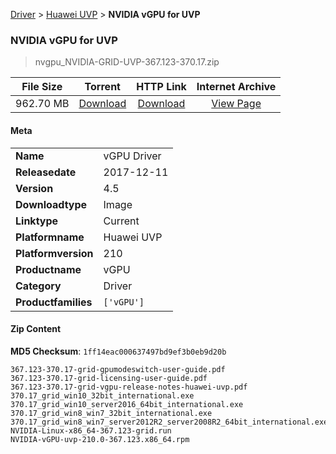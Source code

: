 
[Driver](/README.md)  >  [Huawei UVP](/index/Driver/Huawei_UVP.md)  >  **NVIDIA vGPU for UVP**


###    NVIDIA vGPU for UVP

> nvgpu_NVIDIA-GRID-UVP-367.123-370.17.zip   


| **File Size** | **Torrent**  | **HTTP Link** | **Internet Archive** |
|:-------------:|:------------:|:-------------:|:--------------------:|
| 962.70 MB |  [Download](https://archive.org/download/nvgpu_NVIDIA-GRID-UVP-367.123-370.17.zip/nvgpu_NVIDIA-GRID-UVP-367.123-370.17.zip_archive.torrent)       | [Download](https://archive.org/compress/nvgpu_NVIDIA-GRID-UVP-367.123-370.17.zip) | [View Page](https://archive.org/details/nvgpu_NVIDIA-GRID-UVP-367.123-370.17.zip)       |

#### Meta

<table>
<tr><td><strong>Name</strong></td><td>vGPU Driver</td></tr>
<tr><td><strong>Releasedate</strong></td><td>2017-12-11</td></tr>
<tr><td><strong>Version</strong></td><td>4.5</td></tr>
<tr><td><strong>Downloadtype</strong></td><td>Image</td></tr>
<tr><td><strong>Linktype</strong></td><td>Current</td></tr>
<tr><td><strong>Platformname</strong></td><td>Huawei UVP</td></tr>
<tr><td><strong>Platformversion</strong></td><td>210</td></tr>
<tr><td><strong>Productname</strong></td><td>vGPU</td></tr>
<tr><td><strong>Category</strong></td><td>Driver</td></tr>
<tr><td><strong>Productfamilies</strong></td><td><code>['vGPU']</code></td></tr>
</table>

#### Zip Content

**MD5 Checksum**: `1ff14eac000637497bd9ef3b0eb9d20b`

```text
367.123-370.17-grid-gpumodeswitch-user-guide.pdf
367.123-370.17-grid-licensing-user-guide.pdf
367.123-370.17-grid-vgpu-release-notes-huawei-uvp.pdf
370.17_grid_win10_32bit_international.exe
370.17_grid_win10_server2016_64bit_international.exe
370.17_grid_win8_win7_32bit_international.exe
370.17_grid_win8_win7_server2012R2_server2008R2_64bit_international.exe
NVIDIA-Linux-x86_64-367.123-grid.run
NVIDIA-vGPU-uvp-210.0-367.123.x86_64.rpm
```